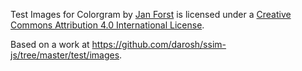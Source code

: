 <span xmlns:dct="http://purl.org/dc/terms/" href="http://purl.org/dc/dcmitype/StillImage" property="dct:title" rel="dct:type">Test Images for Colorgram</span> by <a xmlns:cc="http://creativecommons.org/ns#" href="https://github.com/darosh" property="cc:attributionName" rel="cc:attributionURL">Jan Forst</a> is licensed under a <a rel="license" href="http://creativecommons.org/licenses/by/4.0/">Creative Commons Attribution 4.0 International License</a>.

Based on a work at <a xmlns:dct="http://purl.org/dc/terms/" href="https://github.com/darosh/ssim-js/tree/master/test/images" rel="dct:source">https://github.com/darosh/ssim-js/tree/master/test/images</a>.
